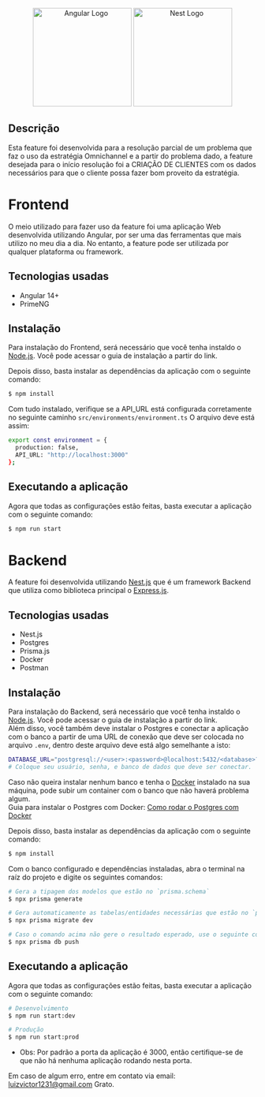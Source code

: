 <p align="center">
  <a align="center" href="https://angular.io" target="blank"><img src="https://upload.wikimedia.org/wikipedia/commons/thumb/c/cf/Angular_full_color_logo.svg/240px-Angular_full_color_logo.svg.png" width="200" alt="Angular Logo" /></a>
  <a href="http://nestjs.com/" target="blank"><img src="https://nestjs.com/img/logo-small.svg" width="200" alt="Nest Logo" /></a>
</p>

## Descrição

<p>
  Esta feature foi desenvolvida para a resolução parcial de um problema que faz o uso da estratégia Omnichannel e a partir do problema dado, a feature desejada para o início resolução foi a CRIAÇÃO DE CLIENTES com os dados necessários para que o cliente possa fazer bom proveito da estratégia.
</p>


# Frontend
<p>
  O meio utilizado para fazer uso da feature foi uma aplicação Web desenvolvida utilizando Angular, por ser uma das ferramentas que mais utilizo no meu dia a dia.
  No entanto, a feature pode ser utilizada por qualquer plataforma ou framework.
</p>

## Tecnologias usadas
* Angular 14+
* PrimeNG

## Instalação
<p> 
  Para instalação do Frontend, será necessário que você tenha instaldo o <a href="https://nodejs.org/en">Node.js</a>.
  Você pode acessar o guia de instalação a partir do link. 
</p>
<p>
  Depois disso, basta instalar as dependências da aplicação com o seguinte comando:
</p>

 ``` bash
 $ npm install
 ```

Com tudo instalado, verifique se a API_URL está configurada corretamente no seguinte caminho ``src/environments/environment.ts``
O arquivo deve está assim:

``` bash
export const environment = {
  production: false,
  API_URL: "http://localhost:3000"
};
```

## Executando a aplicação
<p>
  Agora que todas as configurações estão feitas, basta executar a aplicação com o seguinte comando:
</p>

```bash
$ npm run start
```


# Backend
<p>
  A feature foi desenvolvida utilizando <a href="https://nestjs.com">Nest.js</a> que é um framework Backend que utiliza como biblioteca principal o <a href="https://expressjs.com/pt-br/">Express.js</a>.
</p>

## Tecnologias usadas
* Nest.js
* Postgres
* Prisma.js
* Docker
* Postman

## Instalação

  Para instalação do Backend, será necessário que você tenha instaldo o <a href="https://nodejs.org/en">Node.js</a>.
  Você pode acessar o guia de instalação a partir do link. 
  <br />Além disso, você também deve instalar o Postgres e conectar a aplicação com o banco a partir de uma URL de conexão que deve ser colocada no arquivo ``.env``, dentro deste arquivo deve está algo semelhante a isto:

``` bash
DATABASE_URL="postgresql://<user>:<password>@localhost:5432/<database>?schema=public"
# Coloque seu usuário, senha, e banco de dados que deve ser conectar.
```

<p> 
  Caso não queira instalar nenhum banco e tenha o <a href="https://www.docker.com">Docker</a> instalado na sua máquina, pode subir um container com o banco que não haverá problema algum.
  <br />Guia para instalar o Postgres com Docker:  <a href="https://felixgilioli.medium.com/como-rodar-um-banco-de-dados-postgres-com-docker-6aecf67995e1">Como rodar o Postgres com Docker</a>
</p>

<p>
  Depois disso, basta instalar as dependências da aplicação com o seguinte comando:
</p>

 ``` bash
$ npm install
 ```
 
 <p>
  Com o banco configurado e dependências instaladas, abra o terminal na raíz do projeto e digite os seguintes comandos:
 </p>
 
``` bash
# Gera a tipagem dos modelos que estão no `prisma.schema`
$ npx prisma generate

# Gera automaticamente as tabelas/entidades necessárias que estão no `prisma.schema`
$ npx prisma migrate dev

# Caso o comando acima não gere o resultado esperado, use o seguinte comando:
$ npx prisma db push
```

## Executando a aplicação
<p>
  Agora que todas as configurações estão feitas, basta executar a aplicação com o seguinte comando:
</p>

```bash
# Desenvolvimento
$ npm run start:dev

# Produção
$ npm run start:prod
```

* Obs: Por padrão a porta da aplicação é 3000, então certifique-se de que não há nenhuma aplicação rodando nesta porta.

Em caso de algum erro, entre em contato via email: luizvictor1231@gmail.com
Grato.
